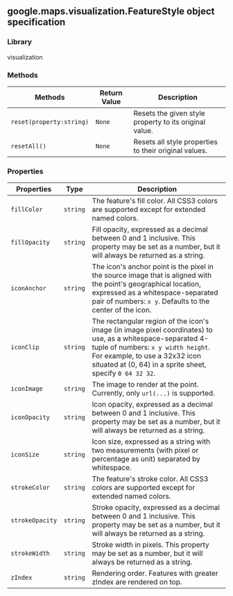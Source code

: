 <h2 id="FeatureStyle">
google.maps.visualization.FeatureStyle
object specification
</h2><h3 id="devsite_header_377">Library</h3><p>visualization</p><h3 id="devsite_header_378">Methods</h3><table summary="interface FeatureStyle - Methods" width="100%">
<thead>
<tr><th>Methods</th>
<th>Return Value</th>
<th>Description</th>
</tr></thead>
<tbody>
<tr>
<td><code>reset(property:string)</code></td>
<td><code>None</code></td>
<td>Resets the given style property to its original value.</td>
</tr>
<tr>
<td><code>resetAll()</code></td>
<td><code>None</code></td>
<td>Resets all style properties to their original values.</td>
</tr>
</tbody>
</table><h3 id="devsite_header_379">Properties</h3><table summary="interface FeatureStyle - Properties" width="100%">
<thead>
<tr><th>Properties</th>
<th>Type</th>
<th>Description</th>
</tr></thead>
<tbody>
<tr>
<td><code>fillColor</code></td>
<td><code>string</code></td>
<td>The feature's fill color. All CSS3 colors are supported except for extended named colors.</td>
</tr>
<tr>
<td><code>fillOpacity</code></td>
<td><code>string</code></td>
<td>Fill opacity, expressed as a decimal between 0 and 1 inclusive. This property may be set as a number, but it will always be returned as a string.</td>
</tr>
<tr>
<td><code>iconAnchor</code></td>
<td><code>string</code></td>
<td>The icon's anchor point is the pixel in the source image that is aligned with the point's geographical location, expressed as a whitespace-separated pair of numbers: <code>x y</code>. Defaults to the center of the icon.</td>
</tr>
<tr>
<td><code>iconClip</code></td>
<td><code>string</code></td>
<td>The rectangular region of the icon's image (in image pixel coordinates) to use, as a whitespace-separated 4-tuple of numbers: <code>x y width height</code>. For example, to use a 32x32 icon situated at (0, 64) in a sprite sheet, specify <code>0 64 32 32</code>.</td>
</tr>
<tr>
<td><code>iconImage</code></td>
<td><code>string</code></td>
<td>The image to render at the point. Currently, only <code>url(...)</code> is supported.</td>
</tr>
<tr>
<td><code>iconOpacity</code></td>
<td><code>string</code></td>
<td>Icon opacity, expressed as a decimal between 0 and 1 inclusive. This property may be set as a number, but it will always be returned as a string.</td>
</tr>
<tr>
<td><code>iconSize</code></td>
<td><code>string</code></td>
<td>Icon size, expressed as a string with two measurements (with pixel or percentage as unit) separated by whitespace.</td>
</tr>
<tr>
<td><code>strokeColor</code></td>
<td><code>string</code></td>
<td>The feature's stroke color. All CSS3 colors are supported except for extended named colors.</td>
</tr>
<tr>
<td><code>strokeOpacity</code></td>
<td><code>string</code></td>
<td>Stroke opacity, expressed as a decimal between 0 and 1 inclusive. This property may be set as a number, but it will always be returned as a string.</td>
</tr>
<tr>
<td><code>strokeWidth</code></td>
<td><code>string</code></td>
<td>Stroke width in pixels. This property may be set as a number, but it will always be returned as a string.</td>
</tr>
<tr>
<td><code>zIndex</code></td>
<td><code>string</code></td>
<td>Rendering order. Features with greater zIndex are rendered on top.</td>
</tr>
</tbody>
</table>